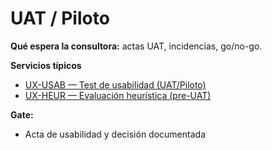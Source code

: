 # UAT / Piloto

**Qué espera la consultora:** actas UAT, incidencias, go/no-go.

**Servicios típicos**
- [UX-USAB — Test de usabilidad (UAT/Piloto)](../servicios/ux-usab.md)
- [UX-HEUR — Evaluación heurística (pre-UAT)](../servicios/ux-heur.md)

**Gate:**
- Acta de usabilidad y decisión documentada
